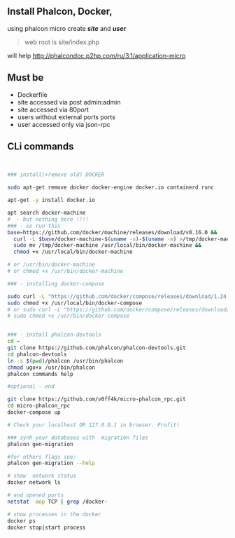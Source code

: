 Install Phalcon, Docker,
-----------------------

using phalcon micro
create   ***site*** and ***user*** 

> web root is   site/index.php 

will help http://phalcondoc.p2hp.com/ru/3.1/application-micro

Must be
-------
* Dockerfile
* site accessed via post admin:admin
* site  accessed via 80port
* users without external ports ports
* user accessed only via json-rpc


CLi commands
------------
```bash


### install(+remove old) DOCKER

sudo apt-get remove docker docker-engine docker.io containerd runc

apt-get -y install docker.io

apt search docker-machine
#  - but nothing here !!!!
### - so run this
base=https://github.com/docker/machine/releases/download/v0.16.0 &&
  curl -L $base/docker-machine-$(uname -s)-$(uname -m) >/tmp/docker-machine &&
  sudo mv /tmp/docker-machine /usr/local/bin/docker-machine &&
  chmod +x /usr/local/bin/docker-machine

# or /usr/bin/docker-machine
# or chmod +x /usr/bin/docker-machine

### - installing docker-compose

sudo curl -L "https://github.com/docker/compose/releases/download/1.24.1/docker-compose-$(uname -s)-$(uname -m)" -o /usr/local/bin/docker-compose
sudo chmod +x /usr/local/bin/docker-compose
# or sudo curl -L "https://github.com/docker/compose/releases/download/1.24.1/docker-compose-$(uname -s)-$(uname -m)" -o /usr/bin/docker-compose
# sudo chmod +x /usr/bin/docker-compose


### - install phalcon-devtools
cd ~
git clone https://github.com/phalcon/phalcon-devtools.git
cd phalcon-devtools
ln -s $(pwd)/phalcon /usr/bin/phalcon
chmod ugo+x /usr/bin/phalcon
phalcon commands help

#optional - end

git clone https://github.com/v0ff4k/micro-phalcon_rpc.git
cd micro-phalcon_rpc
docker-compose up

# Check your localhost OR 127.0.0.1 in browser. Profit!

### synh your databases with  migration files
phalcon gen-migration

#for others flags see:
phalcon gen-migration --help

# show  network status
docker network ls

# and opened ports
netstat -aop TCP | grep /docker-

# show processes in the docker
docker ps
docker stop|start process

